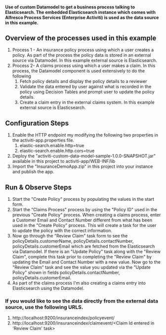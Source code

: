 #### Use of custom Datamodel to get a business process talking to Elasticsearch. The embedded Elasticsearch instance which comes with Alfresco Process Services (Enterprise Activiti) is used as the data source in this example. 

## Overview of the processes used in this example

1. Process 1 - An insurance policy process using which a user creates a policy. As part of the process the policy data is stored in an external source via Datamodel. In this example external source is Elasticsearch.
2. Process 2- A claims process using which a user makes a claim. In this process, the Datamodel component is used extensively to do the following
	1. Fetch policy details and display the policy details to a reviewer
	2. Validate the data entered by user against what is recorded in the policy using Decision Tables and prompt user to update the policy details.
	3. Create a claim entry in the external claims system. In this example external source is Elasticsearch.

## Configuration Steps

1. Enable the HTTP endpoint my modifying the following two properties in the activiti-app.properties file.
	1.	elastic-search.enable.http=true
	2.	elastic-search.enable.http.cors=true
2. Deploy the "activiti-custom-data-model-sample-1.0.0-SNAPSHOT.jar" available in this project to activiti-app/WEB-INF/lib
3. Import the "InsuranceDemoApp.zip" in this project into your instance and publish the app.

## Run & Observe Steps

1. Start the "Create Policy" process by populating the values in the start form.
2. Start the "Claims Process" process by using the "Policy ID" used in the previous "Create Policy" process. When creating a claims process, enter a Customer Email and Contact Number different from what has been used in the "Create Policy" process. This will create a task for the user to update the policy with the correct information.
3. Now go through the "Review Claim" task form to see the policyDetails.customerName, policyDetails.contactNumber, policyDetails.customerEmail which are fetched from the Elasticsearch via Datamodel. If there is an "Update Policy" task along with the "Review Claim", complete this task prior to completing the "Review Claim" by updating the Email and Contact Number with a new value. Now go to the "Review Claim" task and see the value you updated via the "Update Policy" shown in fields policyDetails.contactNumber, policyDetails.customerEmail.
4. As part of the claims process I'm also creating a claims entry into Elasticsearch using the Datamodel.

### If you would like to see the data directly from the external data source, use the following URLS.
1.	http://localhost:9200/insuranceindex/policyevent/<Policy Id>
2.	http://localhost:9200/insuranceindex/claimevent/<Claim Id entered in 'Review Claim' task>

